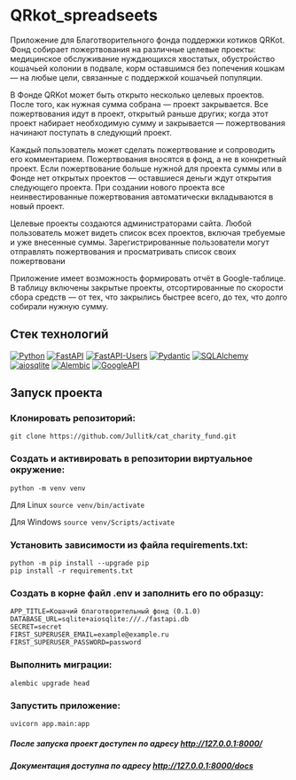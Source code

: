 # QRkot_spreadseets

Приложение для Благотворительного фонда поддержки котиков QRKot. 
Фонд собирает пожертвования на различные целевые проекты: медицинское обслуживание нуждающихся хвостатых, обустройство кошачьей колонии в подвале, корм оставшимся без попечения кошкам — на любые цели, связанные с поддержкой кошачьей популяции.

В Фонде QRKot может быть открыто несколько целевых проектов. После того, как нужная сумма собрана — проект закрывается.
Все пожертвования идут в проект, открытый раньше других; когда этот проект набирает необходимую сумму и закрывается — пожертвования начинают поступать в следующий проект.

Каждый пользователь может сделать пожертвование и сопроводить его комментарием. Пожертвования вносятся в фонд, а не в конкретный проект. Если пожертвование больше нужной для проекта суммы или в Фонде нет открытых проектов — оставшиеся деньги ждут открытия следующего проекта. При создании нового проекта все неинвестированные пожертвования автоматически вкладываются в новый проект.

Целевые проекты создаются администраторами сайта. 
Любой пользователь может видеть список всех проектов, включая требуемые и уже внесенные суммы. Зарегистрированные пользователи могут отправлять пожертвования и просматривать список своих пожертвовани

Приложение имеет возможность формировать отчёт в Google-таблице. В таблицу включены закрытые проекты, отсортированные по скорости сбора средств — от тех, что закрылись быстрее всего, до тех, что долго собирали нужную сумму.

## Стек технологий

[![Python](https://img.shields.io/badge/-Python-464646?style=flat&logo=Python&logoColor=ffffff&color=043A6B)](https://www.python.org/)
[![FastAPI](https://img.shields.io/badge/-FastAPI-464646?style=flat&logo=FastAPI&logoColor=ffffff&color=043A6B)](https://fastapi.tiangolo.com/)
[![FastAPI-Users](https://img.shields.io/badge/-FastAPI_Users-464646?style=flat&logo=FastAPI&logoColor=ffffff&color=043A6B)](https://pypi.org/project/fastapi-users/)
[![Pydantic](https://img.shields.io/badge/-Pydantic-464646?style=flat&logo=Pydantic&logoColor=ffffff&color=043A6B)](https://docs.pydantic.dev/)
[![SQLAlchemy](https://img.shields.io/badge/-SQLAlchemy-464646?style=flat&logo=SQLAlchemy%20REST%20Framework&logoColor=ffffff&color=043A6B)](https://www.sqlalchemy.org/)
[![aiosqlite](https://img.shields.io/badge/-aiosqlite-464646?style=flat&logo=aiosqlite&logoColor=ffffff&color=043A6B)](https://pypi.org/project/aiosqlite/)
[![Alembic](https://img.shields.io/badge/-Alembic-464646?style=flat&logo=Alembic&logoColor=ffffff&color=043A6B)](https://alembic.sqlalchemy.org/en/latest/)
[![GoogleAPI](https://img.shields.io/badge/-GoogleAPI-464646?style=flat&logo=GoogleAPI&logoColor=ffffff&color=043A6B)](https://support.google.com/googleapi/?hl=en#topic=7014522)

## Запуск проекта

### Клонировать репозиторий:
```
git clone https://github.com/Jullitk/cat_charity_fund.git
```
### Cоздать и активировать в репозитории виртуальное окружение:
```
python -m venv venv
```
Для Linux
    ```
    source venv/bin/activate
    ```
    
Для Windows
    ```
    source venv/Scripts/activate
    ```
### Установить зависимости из файла requirements.txt:
```
python -m pip install --upgrade pip
pip install -r requirements.txt
```
### Создать в корне файл .env и заполнить его по образцу:
```
APP_TITLE=Кошачий благотворительный фонд (0.1.0)
DATABASE_URL=sqlite+aiosqlite:///./fastapi.db
SECRET=secret
FIRST_SUPERUSER_EMAIL=example@example.ru
FIRST_SUPERUSER_PASSWORD=password
```
### Выполнить миграции:
```
alembic upgrade head
```
### Запустить приложение:
```
uvicorn app.main:app
```
##### После запуска проект доступен по адресу http://127.0.0.1:8000/

##### Документация доступна по адресу http://127.0.0.1:8000/docs
